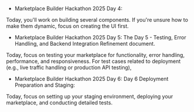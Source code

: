  - Marketplace Builder Hackathon 2025 Day 4:

Today, you'll work on building several components. If you're unsure how to make them dynamic, focus on creating the UI first.


 - Marketplace Builder Hackathon 2025 Day 5:
The Day 5 - Testing, Error Handling, and Backend Integration Refinement document.

Today, focus on testing your marketplace for functionality, error handling, performance, and responsiveness. For test cases related to deployment (e.g., live traffic handling or production API testing),

 - Marketplace Builder Hackathon 2025 Day 6:
Day 6 Deployment Preparation and Staging:

Today, focus on setting up your staging environment, deploying your marketplace, and conducting detailed tests. 

